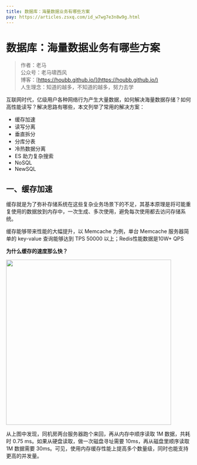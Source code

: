 ```yaml
---
title: 数据库：海量数据业务有哪些方案
pay: https://articles.zsxq.com/id_w7wg7e3n8w9g.html
---
```


#  数据库：海量数据业务有哪些方案

> 作者：老马
> <br/>公众号：老马啸西风
> <br/> 博客：[https://houbb.github.io/](https://houbb.github.io/)
> <br/> 人生理念：知道的越多，不知道的越多，努力去学


互联网时代，亿级用户各种网络行为产生大量数据，如何解决海量数据存储？如何高性能读写？解决思路有哪些，本文列举了常用的解决方案：

- 缓存加速
- 读写分离
- 垂直拆分
- 分库分表
- 冷热数据分离
- ES 助力复杂搜索
- NoSQL
- NewSQL

## 一、缓存加速

缓存就是为了弥补存储系统在这些复杂业务场景下的不足，其基本原理是将可能重复使用的数据放到内存中，一次生成、多次使用，避免每次使用都去访问存储系统。

缓存能够带来性能的大幅提升，以 Memcache 为例，单台 Memcache 服务器简单的 key-value 查询能够达到 TPS 50000 以上；Redis性能数据是10W+ QPS

**为什么缓存的速度那么快？**


<div align="left">
    <img src="https://houbb.github.io/images/pay/arch/13-1.png" width="450px">
</div>

从上图中发现，同机房两台服务器跑个来回，再从内存中顺序读取 1M 数据，共耗时 0.75 ms。如果从硬盘读取，做一次磁盘寻址需要 10ms，再从磁盘里顺序读取 1M 数据需要 30ms。可见，使用内存缓存性能上提高多个数量级，同时也能支持更高的并发量。